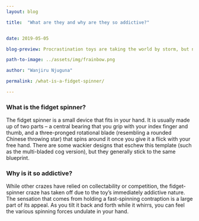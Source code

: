 ```yaml
---
layout: blog

title:  "What are they and why are they so addictive?"


date: 2019-05-05

blog-preview: Procrastination toys are taking the world by storm, but none of them are dominating the market quite like the fidget spinner

path-to-image: ../assets/img/frainbow.png

author: "Wanjiru Njuguna"

permalink: /what-is-a-fidget-spinner/

---
```


 ### What is the fidget spinner?

 The fidget spinner is a small device that fits in your hand. It is usually made up of two parts – a central bearing that you grip with your index finger and thumb, and a three-pronged rotational blade (resembling a rounded Chinese throwing star) that spins around it once you give it a flick with your free hand. There are some wackier designs that eschew this template (such as the multi-bladed cog version), but they generally stick to the same blueprint.

 ### Why is it so addictive?

While other crazes have relied on collectability or competition, the fidget-spinner craze has taken off due to the toy’s immediately addictive nature. The sensation that comes from holding a fast-spinning contraption is a large part of its appeal. As you tilt it back and forth while it whirrs, you can feel the various spinning forces undulate in your hand.